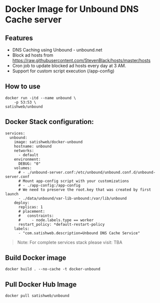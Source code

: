 # Docker Image for Unbound DNS Cache server

## Features
- DNS Caching using Unbound - unbound.net
- Block ad hosts from https://raw.githubusercontent.com/StevenBlack/hosts/master/hosts
- Cron job to update blocked ad hosts every day at 3 AM.
- Support for custom script execution (/app-config)

## How to use

```
docker run -itd --name unbound \
    -p 53:53 \
satishweb/unbound
```

## Docker Stack configuration:
```
services:
  unbound:
    image: satishweb/docker-unbound
    hostname: unbound
    networks:
      - default
    environment:
      DEBUG: "0"
    volumes:
      # - ./unbound-server.conf:/etc/unbound/unbound.conf.d/unbound-server.conf
      # Mount app-config script with your customizations
      # - ./app-config:/app-config
      # We need to preserve the root.key that was created by first launch
      - ./data/unbound/var-lib-unbound:/var/lib/unbound
    deploy:
      replicas: 1
      # placement:
      #   constraints:
      #     - node.labels.type == worker
      restart_policy: *default-restart-policy
    labels:
      - "com.satishweb.description=Unbound DNS Cache Service"
```
>Note: For complete services stack please visit: TBA

## Build Docker image
```
docker build . --no-cache -t docker-unbound
```
## Pull Docker Hub Image
```
docker pull satishweb/unbound
```
> 